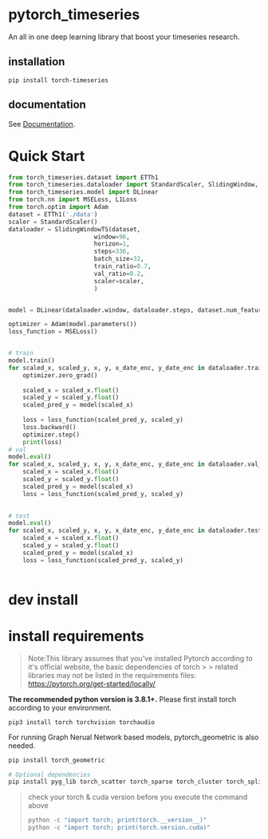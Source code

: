 # pytorch_timeseries
An all in one deep learning library that boost your timeseries research.

## installation
```
pip install torch-timeseries
```

## documentation
See [Documentation](https://pytorch-timeseries.readthedocs.io/en/latest/).

# Quick Start

```python
from torch_timeseries.dataset import ETTh1
from torch_timeseries.dataloader import StandardScaler, SlidingWindow, SlidingWindowTS
from torch_timeseries.model import DLinear
from torch.nn import MSELoss, L1Loss
from torch.optim import Adam
dataset = ETTh1('./data')
scaler = StandardScaler()
dataloader = SlidingWindowTS(dataset, 
                        window=96,
                        horizon=1,
                        steps=336,
                        batch_size=32, 
                        train_ratio=0.7, 
                        val_ratio=0.2, 
                        scaler=scaler,
                        )


model = DLinear(dataloader.window, dataloader.steps, dataset.num_features, individual= True)

optimizer = Adam(model.parameters())
loss_function = MSELoss()


# train
model.train()
for scaled_x, scaled_y, x, y, x_date_enc, y_date_enc in dataloader.train_loader:
    optimizer.zero_grad()
    
    scaled_x = scaled_x.float()
    scaled_y = scaled_y.float()
    scaled_pred_y = model(scaled_x) 
    
    loss = loss_function(scaled_pred_y, scaled_y)
    loss.backward()
    optimizer.step()
    print(loss)
# val
model.eval()
for scaled_x, scaled_y, x, y, x_date_enc, y_date_enc in dataloader.val_loader:
    scaled_x = scaled_x.float()
    scaled_y = scaled_y.float()
    scaled_pred_y = model(scaled_x) 
    loss = loss_function(scaled_pred_y, scaled_y)
    

# test
model.eval()
for scaled_x, scaled_y, x, y, x_date_enc, y_date_enc in dataloader.test_loader:
    scaled_x = scaled_x.float()
    scaled_y = scaled_y.float()
    scaled_pred_y = model(scaled_x) 
    loss = loss_function(scaled_pred_y, scaled_y)
    

```



# dev install 

# install requirements
> Note:This library assumes that you've installed Pytorch according to it's official website, the basic dependencies of torch > > related libraries may not be listed in the requirements files:
https://pytorch.org/get-started/locally/

**The recommended python version is 3.8.1+.**
Please first install torch according to your environment.
```
pip3 install torch torchvision torchaudio
```

For running Graph Nerual Network based models, pytorch_geometric is also needed.

```python
pip install torch_geometric

# Optional dependencies
pip install pyg_lib torch_scatter torch_sparse torch_cluster torch_spline_conv -f https://data.pyg.org/whl/torch-2.0.0+cu118.html
```

>check your torch & cuda version before you execute the command above
>```python
>python -c "import torch; print(torch.__version__)"
>python -c "import torch; print(torch.version.cuda)"
>```
